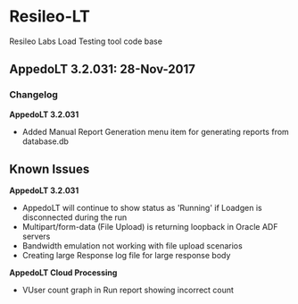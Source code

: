 # Resileo-LT
Resileo Labs Load Testing tool code base

## AppedoLT 3.2.031: 28-Nov-2017

### Changelog 

**AppedoLT 3.2.031**
* Added Manual Report Generation menu item for generating reports from database.db

## Known Issues

**AppedoLT 3.2.031**
* AppedoLT will continue to show status as 'Running' if Loadgen is disconnected during the run
* Multipart/form-data (File Upload) is returning loopback in Oracle ADF servers
* Bandwidth emulation not working with file upload scenarios
* Creating large Response log file for large response body

**AppedoLT Cloud Processing**
* VUser count graph in Run report showing incorrect count